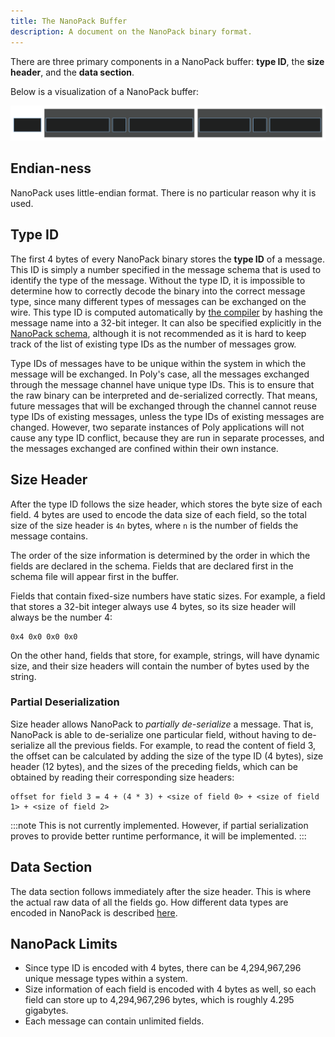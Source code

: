```yaml
---
title: The NanoPack Buffer
description: A document on the NanoPack binary format.
---
```


There are three primary components in a NanoPack buffer:
**type ID**, the **size header**, and the **data section**.

Below is a visualization of a NanoPack buffer:

![Visualization of a NanoPack buffer](../../../../assets/nanopack-format-vis.svg)

## Endian-ness

NanoPack uses little-endian format. There is no particular reason why it is used.

## Type ID

The first 4 bytes of every NanoPack binary stores the **type ID** of a message.
This ID is simply a number specified in the message schema that is used to identify the type of the message.
Without the type ID, it is impossible to determine how to correctly decode the binary into the correct message type,
since many different types of messages can be exchanged on the wire.
This type ID is computed automatically by [the compiler](/nanopack/code-generation/)
by hashing the message name into a 32-bit integer.
It can also be specified explicitly in the [NanoPack schema](/nanopack/defining-message/),
although it is not recommended as it is hard to keep track of the list of existing type IDs
as the number of messages grow.

Type IDs of messages have to be unique within the system in which the message will be exchanged.
In Poly's case, all the messages exchanged through the message channel have unique type IDs.
This is to ensure that the raw binary can be interpreted and de-serialized correctly.
That means, future messages that will be exchanged through the channel cannot reuse type IDs of existing messages,
unless the type IDs of existing messages are changed. However, two separate instances of Poly applications will not
cause any type ID conflict, because they are run in separate processes, and the messages exchanged are confined within
their own instance.

## Size Header

After the type ID follows the size header, which stores the byte size of each field.
4 bytes are used to encode the data size of each field, so the total size of the size header is `4n` bytes,
where `n` is the number of fields the message contains.

The order of the size information is determined by the order in which the fields are declared in the schema.
Fields that are declared first in the schema file will appear first in the buffer.

Fields that contain fixed-size numbers have static sizes.
For example, a field that stores a 32-bit integer always use 4 bytes, so its size header will always be the number 4:

```
0x4 0x0 0x0 0x0
```

On the other hand, fields that store, for example, strings, will have dynamic size, and their size headers will contain
the number of bytes used by the string.

### Partial Deserialization

Size header allows NanoPack to *partially de-serialize* a message.
That is, NanoPack is able to de-serialize one particular field, without having to de-serialize all the previous fields.
For example, to read the content of field 3, the offset can be calculated by adding the size of the type ID (4 bytes),
size header (12 bytes), and the sizes of the preceding fields,
which can be obtained by reading their corresponding size headers:

```
offset for field 3 = 4 + (4 * 3) + <size of field 0> + <size of field 1> + <size of field 2>
```

:::note
This is not currently implemented. However, if partial serialization proves to provide better runtime performance, it
will be implemented.
:::

## Data Section

The data section follows immediately after the size header. This is where the actual raw data of all the fields go.
How different data types are encoded in NanoPack is described [here](./data-types).

## NanoPack Limits

- Since type ID is encoded with 4 bytes, there can be 4,294,967,296 unique message types within a system.
- Size information of each field is encoded with 4 bytes as well, so each field can store up to 4,294,967,296 bytes, which is roughly 4.295 gigabytes.
- Each message can contain unlimited fields.
